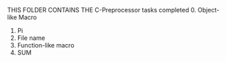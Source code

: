 THIS FOLDER CONTAINS THE C-Preprocessor tasks completed
0. Object-like Macro
1. Pi
2. File name
3. Function-like macro
4. SUM
